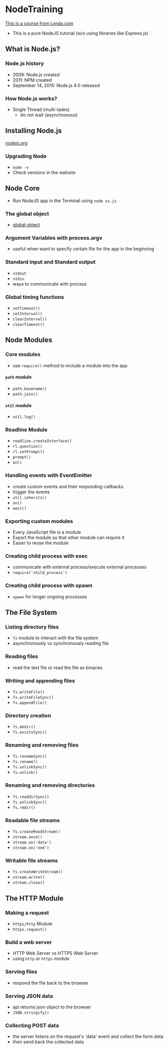 # NodeTraining
[This is a course from Lynda.com](https://www.lynda.com/Node-js-tutorials/Renaming-removing-files/417077/454447-4.html)
- This is a pure NodeJS tutorial (w/o using libraries like Express.js)

## What is Node.js?
### Node.js history
- 2009: Node.js created
- 2011: NPM created
- September 14, 2015: Node.js 4.0 released

### How Node.js works?
- Single Thread (multi-tasks)
  - do not wait (asynchronous)

## Installing Node.js
[nodejs.org](https://nodejs.org/en/)
### Upgrading Node
- `node -v`
- Check versions in the website

## Node Core
- Run NodeJS app in the Terminal using `node xx.js`
### The global object
- [global object](https://nodejs.org/api/globals.html)

### Argument Variables with process.argv
- useful when want to specify certain file for the app in the beginning

### Standard input and Standard output
- `stdout`
- `stdin`
- ways to communicate with process

### Global timing functions
- `setTimeout()`
- `setInterval()`
- `clearInterval()`
- `clearTimeout()`

## Node Modules
### Core modules
- use `require()` method to include a module into the app
#### `path` module
  - `path.basename()`
  - `path.join()`
#### `util` module
  -  `util.log()`

### Readline Module
  - `readline.createInterface()`
  - `rl.question()`
  - `rl.setPrompt()`
  - `prompt()`
  - `on()`

### Handling events with EventEmitter
  - create custom events and their responding callbacks
  - trigger the events
  - `util.inherits()`
  - `on()`
  - `emit()`

### Exporting custom modules
- Every JavaScript file is a module
- Export the module so that other module can require it
- Easier to reuse the module

### Creating child process with exec
- communicate with external process/execute external processes
- `require('child_process')`

### Creating child process with spawn
- `spawn` for longer ongoing processes

## The File System
### Listing directory files
- `fs` module to interact with the file system
- asynchronously vs synchronously reading file

### Reading files
- read the text file or read the file as binaries

### Writing and appending files
-  `fs.writeFile()`
- `fs.writeFileSync()`
- `fs.appendFile()`

### Directory creation
- `fs.mkdir()`
- `fs.existsSync()`

### Renaming and removing files
- `fs.renameSync()`
- `fs.rename()`
- `fs.unlinkSync()`
- `fs.unlink()`

### Renaming and removing directories
- `fs.readdirSync()`
- `fs.unlinkSync()`
- `fs.rmdir()`

### Readable file streams
- `fs.createReadStream()`
- `stream.once()`
- `stream.on('data')`
- `stream.on('end')`

### Writable file streams
- `fs.createWriteStream()`
-  `stream.write()`
- `stream.close()`

## The HTTP Module
### Making a request
- `https/http` Module
- `https.request()`

### Build a web server
- HTTP Web Server vs HTTPS Web Server
- using `http` or `https` module

### Serving files
- respond the file back to the browser

### Serving JSON data
- api returns json object to the browser
- `JSON.stringify()`

### Collecting POST data
- the server listens on the request's 'data' event and collect the form data
- then send back the collected data 
